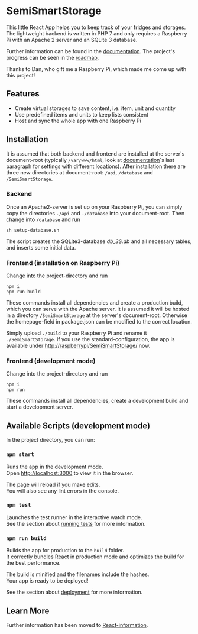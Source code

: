 # SemiSmartStorage
This little React App helps you to keep track of your fridges and storages.
The lightweight backend is written in PHP 7 and only requires a Raspberry Pi with an Apache 2 server and an SQLite 3 database.

Further information can be found in the [documentation](docs/Documentation.md).
The project's progress can be seen in the [roadmap](docs/Roadmap.md).

Thanks to Dan, who gift me a Raspberry Pi, which made me come up with this project!

## Features
- Create virtual storages to save content, i.e. item, unit and quantity
- Use predefined items and units to keep lists consistent
- Host and sync the whole app with one Raspberry Pi

## Installation
It is assumed that both backend and frontend are installed at the server's document-root (typically `/var/www/html`, look at [documentation](docs/Documentation.md)´s last paragraph for settings with different locations).
After installation there are three new directories at document-root: `/api`, `/database` and `/SemiSmartStorage`.

### Backend
Once an Apache2-server is set up on your Raspberry Pi, you can simply copy the directories `./api` and `./database` into your document-root.
Then change into `/database` and run
```
sh setup-database.sh
```

The script creates the SQLite3-database _db_3S.db_ and all necessary tables, and inserts some initial data.

### Frontend (installation on Raspberry Pi)
Change into the project-directory and run
```
npm i
npm run build
```

These commands install all dependencies and create a production build, which you can serve with the Apache server.
It is assumed it will be hosted in a directory `/SemiSmartStorage` at the server's document-root.
Otherwise the homepage-field in package.json can be modified to the correct location.

Simply upload `./build` to your Raspberry Pi and rename it `./SemiSmartStorage`.
If you use the standard-configuration, the app is available under [http://raspberrypi/SemiSmartStorage/](http://raspberrypi/SemiSmartStorage/) now.

### Frontend (development mode)
Change into the project-directory and run
```
npm i
npm run
```

These commands install all dependencies, create a development build and start a development server.

## Available Scripts (development mode)
In the project directory, you can run:

### `npm start`
Runs the app in the development mode.<br />
Open [http://localhost:3000](http://localhost:3000) to view it in the browser.

The page will reload if you make edits.<br />
You will also see any lint errors in the console.

### `npm test`
Launches the test runner in the interactive watch mode.<br />
See the section about [running tests](https://facebook.github.io/create-react-app/docs/running-tests) for more information.

### `npm run build`
Builds the app for production to the `build` folder.<br />
It correctly bundles React in production mode and optimizes the build for the best performance.

The build is minified and the filenames include the hashes.<br />
Your app is ready to be deployed!

See the section about [deployment](https://facebook.github.io/create-react-app/docs/deployment) for more information.

## Learn More
Further information has been moved to [React-information](docs/React-information.md).
